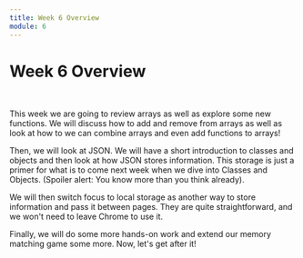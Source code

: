 ```yaml
---
title: Week 6 Overview
module: 6
---
```


# Week 6 Overview <br />


<br />




This week we are going to review arrays as well as explore some new functions.  We will discuss how to add and remove from arrays as well as look at how to we can combine arrays and even add functions to arrays!  

Then, we will look at JSON.  We will have a short introduction to classes and objects and then look at how JSON stores information.  This storage is just a primer for what is to come next week when we dive into Classes and Objects.  (Spoiler alert: You know more than you think already).  

We will then switch focus to local storage as another way to store information and pass it between pages.  They are quite straightforward, and we won't need to leave Chrome to use it.

Finally, we will do some more hands-on work and extend our memory matching game some more.  Now, let's get after it!

<!--<iframe width="560" height="315" src="https://www.youtube.com/embed/lGkdx-xz39A" frameborder="0" allow="accelerometer; autoplay; encrypted-media; gyroscope; picture-in-picture" allowfullscreen></iframe>-->